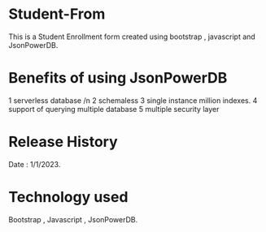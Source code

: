 # Student-From
This is a Student Enrollment form created using bootstrap , javascript and JsonPowerDB.

# Benefits of using JsonPowerDB
1 serverless database /n
2 schemaless 
3 single instance million indexes.
4 support of querying multiple database
5 multiple security layer

# Release History 
Date : 1/1/2023.

# Technology used 
Bootstrap , Javascript , JsonPowerDB.

